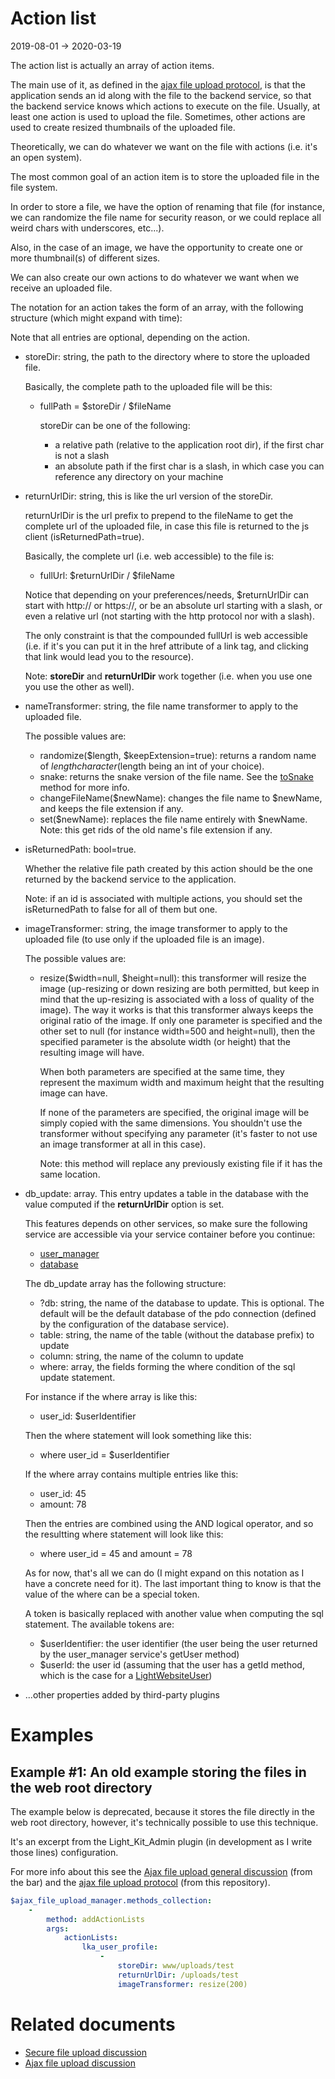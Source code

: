 Action list
=============
2019-08-01 -> 2020-03-19



The action list is actually an array of action items.


The main use of it, as defined in the [ajax file upload protocol](https://github.com/lingtalfi/Light_AjaxFileUploadManager/blob/master/doc/pages/ajax-file-upload-protocol.md), 
is that the application sends an id along with the file to the backend service, so that the backend service knows
which actions to execute on the file. Usually, at least one action is used to upload the file.
Sometimes, other actions are used to create resized thumbnails of the uploaded file.

Theoretically, we can do whatever we want on the file with actions (i.e. it's an open system). 



The most common goal of an action item is to store the uploaded file in the file system.

In order to store a file, we have the option of renaming that file (for instance, we can randomize the file name for security reason,
or we could replace all weird chars with underscores, etc...).

Also, in the case of an image, we have the opportunity to create one or more thumbnail(s) of different sizes.

We can also create our own actions to do whatever we want when we receive an uploaded file.


The notation for an action takes the form of an array, with the following structure (which might expand with time):

Note that all entries are optional, depending on the action.

- storeDir: string, the path to the directory where to store the uploaded file.
    
    Basically, the complete path to the uploaded file will be this:
    - fullPath = $storeDir / $fileName
        
        storeDir can be one of the following:
        - a relative path (relative to the application root dir), if the first char is not a slash
        - an absolute path if the first char is a slash, in which case you can reference any directory on your machine
        
- returnUrlDir: string, this is like the url version of the storeDir.
    
    returnUrlDir is the url prefix to prepend to the fileName to get the complete url of the uploaded file, in
    case this file is returned to the js client (isReturnedPath=true).
    
    Basically, the complete url (i.e. web accessible) to the file is:
    - fullUrl: $returnUrlDir / $fileName
                
    Notice that depending on your preferences/needs, $returnUrlDir can start with http:// or https://,
    or be an absolute url starting with a slash, or even a relative url (not starting with the http protocol nor with a slash).
    
    The only constraint is that the compounded fullUrl is web accessible (i.e. if it's you can put it in the href attribute of a link tag,
    and clicking that link would lead you to the resource).
    
    Note: **storeDir** and **returnUrlDir** work together (i.e. when you use one you use the other as well).
                
                
                                       
        
- nameTransformer: string, the file name transformer to apply to the uploaded file.
    
    The possible values are:
    - randomize($length, $keepExtension=true): returns a random name of $length character ($length being an int of your choice). 
    - snake: returns the snake version of the file name. See the [toSnake](https://github.com/lingtalfi/Bat/blob/master/CaseTool.md#tosnake) method for more info.
    - changeFileName($newName): changes the file name to $newName, and keeps the file extension if any.
    - set($newName): replaces the file name entirely with $newName. Note: this get rids of the old name's file extension if any.
                
- isReturnedPath: bool=true. 
    
    Whether the relative file path created by this action should be the one returned by the backend service to the application.
    
    Note: if an id is associated with multiple actions, you should set the isReturnedPath to false for all of them but one.
    
- imageTransformer: string, the image transformer to apply to the uploaded file (to use only if the uploaded file is an image).

    The possible values are:
    - resize($width=null, $height=null): this transformer will resize the image (up-resizing or down resizing are both permitted, but keep in mind
        that the up-resizing is associated with a loss of quality of the image).
        The way it works is that this transformer always keeps the original ratio of the image.
        If only one parameter is specified and the other set to null (for instance width=500 and height=null),
        then the specified parameter is the absolute width (or height) that the resulting image will have.
                            
        When both parameters are specified at the same time, they represent the maximum width and maximum height 
        that the resulting image can have.
                            
        If none of the parameters are specified, the original image will be simply copied with the same dimensions.
        You shouldn't use the transformer without specifying any parameter (it's faster to not use an image transformer at all
        in this case).
                            
        Note: this method will replace any previously existing file if it has the same location.
        
- db_update: array. This entry updates a table in the database with the value computed if the **returnUrlDir** option is set.
    
    This features depends on other services, so make sure the following service are accessible via your service container
    before you continue:
    - [user_manager](https://github.com/lingtalfi/Light_UserManager/) 
    - [database](https://github.com/lingtalfi/Light_Database)
    
    The db_update array has the following structure:
    - ?db: string, the name of the database to update. This is optional. The default will be the default database of the pdo connection (defined by the configuration of the database service).
    - table: string, the name of the table (without the database prefix) to update
    - column: string, the name of the column to update
    - where: array, the fields forming the where condition of the sql update statement.
    
    For instance if the where array is like this:
    - user_id: $userIdentifier 
    
    Then the where statement will look something like this:
    - where user_id = $userIdentifier
                                
    If the where array contains multiple entries like this:
    - user_id: 45 
    - amount: 78
                                
    Then the entries are combined using the AND logical operator, and so the resultting where 
    statement will look like this:
    - where user_id = 45 and amount = 78
                                
    As for now, that's all we can do (I might expand on this notation as I have a concrete need for it).
    The last important thing to know is that the value of the where can be a special token.
                             
    A token is basically replaced with another value when computing the sql statement.
    The available tokens are:
    - $userIdentifier: the user identifier (the user being the user returned by the user_manager service's getUser method) 
    - $userId: the user id (assuming that the user has a getId method, which is the case for a [LightWebsiteUser](https://github.com/lingtalfi/Light_User/blob/master/doc/api/Ling/Light_User/LightWebsiteUser.md)) 
                             
                             
- ...other  properties added by third-party plugins
    
  
         
                                               
                             
                             
Examples
===========




Example #1: An old example storing the files in the web root directory
-------------------------
The example below is deprecated, because it stores the file directly in the web root directory,
however, it's technically possible to use this technique.

It's an excerpt from the Light_Kit_Admin plugin (in development as I write those lines) configuration.

For more info about this see the [Ajax file upload general discussion](https://github.com/lingtalfi/TheBar/blob/master/discussions/ajax-file-upload.md) (from the bar)
and the [ajax file upload protocol](https://github.com/lingtalfi/Light_AjaxFileUploadManager/blob/master/doc/pages/ajax-file-upload-protocol.md) (from this repository).
 


```yaml
$ajax_file_upload_manager.methods_collection:
    -
        method: addActionLists
        args:
            actionLists:
                lka_user_profile:
                    -
                        storeDir: www/uploads/test
                        returnUrlDir: /uploads/test
                        imageTransformer: resize(200)
```                                
                                
                                
                                  
                       
Related documents
====================

- [Secure file upload discussion](https://github.com/lingtalfi/TheBar/blob/master/discussions/secure-file-upload.md)
- [Ajax file upload discussion](https://github.com/lingtalfi/TheBar/blob/master/discussions/ajax-file-upload.md)         
                                
                                
                                    
                        
                        
                    
                                                       
